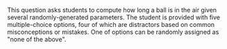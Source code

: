 This question asks students to compute how long a ball is in the air given several randomly-generated parameters. The student is provided with five multiple-choice options, four of which are distractors based on common misconceptions or mistakes. One of options can be randomly assigned as "none of the above".
